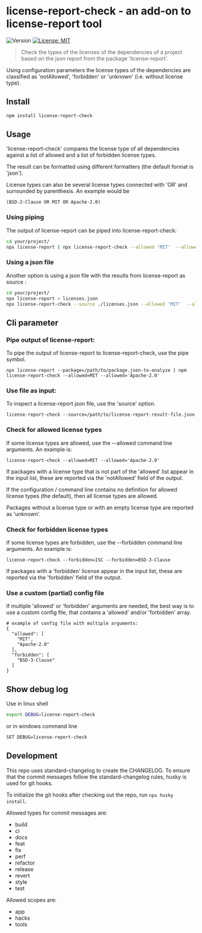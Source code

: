 # license-report-check - an add-on to license-report tool

![Version](https://img.shields.io/badge/version-0.1.0-blue.svg?cacheSeconds=2592000)
[![License: MIT](https://img.shields.io/badge/License-MIT-yellow.svg)](#)

> Check the types of the licenses of the dependencies of a project based on the json report from the package 'license-report'.

Using configuration parameters the license types of the dependencies are classified as 'notAllowed', 'forbidden' or 'unknown' (i.e. without license type).

## Install

```sh
npm install license-report-check
```

## Usage

'license-report-check' compares the license type of all dependencies against a list of allowed and a list of forbidden license types.

The result can be formatted using different formatters (the default format is 'json').

License types can also be several license types connected with 'OR' and surrounded by parenthesis. An example would be

```
(BSD-2-Clause OR MIT OR Apache-2.0)
```

### Using piping

The output of license-report can be piped into license-report-check:

```sh
cd your/project/
npx license-report | npx license-report-check --allowed 'MIT'  --allowed 'Apache-2.0'
```

### Using a json file

Another option is using a json file with the results from license-report as source :

```sh
cd your/project/
npx license-report > licenses.json
npx license-report-check --source ./licenses.json --allowed 'MIT'  --allowed 'Apache-2.0'
```

## Cli parameter

### Pipe output of license-report:

To pipe the output of license-report to license-report-check, use the pipe symbol.

```
npx license-report --package=/path/to/package.json-to-analyze | npm license-report-check --allowed=MIT --allowed='Apache-2.0'
```

### Use file as input:

To inspect a license-report json file, use the 'source' option.

```
license-report-check --source=/path/to/license-report-result-file.json
```

### Check for allowed license types

If some license types are allowed, use the --allowed command line arguments. An example is:

```
license-report-check --allowed=MIT --allowed='Apache-2.0'
```

If packages with a license type that is not part of the 'allowed' list appear in the input list, these are reported via the 'notAllowed' field of the output.

If the configuration / command line contains no definition for allowed license types (the default), then all license types are allowed.

Packages without a license type or with an empty license type are reported as 'unknown'.

### Check for forbidden license types

If some license types are forbidden, use the --forbidden command line arguments. An example is:

```
license-report-check --forbidden=ISC --forbidden=BSD-3-Clause
```

If packages with a 'forbidden' license appear in the input list, these are reported via the 'forbidden' field of the output.

### Use a custom (partial) config file

If multiple 'allowed' or 'forbidden' arguments are needed, the best way is to use a custom config file, that contains a 'allowed' and/or 'forbidden' array.

```
# example of config file with multiple arguments:
{
  "allowed": [
    "MIT",
    "Apache-2.0"
  ],
  "forbidden": [
    "BSD-3-Clause"
  ]
}
```

## Show debug log

Use in linux shell

```sh
export DEBUG=license-report-check
```

or in windows command line

```sh
SET DEBUG=license-report-check
```

## Development

This repo uses standard-changelog to create the CHANGELOG. To ensure that the commit messages follow the standard-changelog rules, husky is used for git hooks.

To initialize the git hooks after checking out the repo, run `npx husky install`.

Allowed types for commit messages are:

- build
- ci
- docs
- feat
- fix
- perf
- refactor
- release
- revert
- style
- test

Allowed scopes are:

- app
- hacks
- tools
